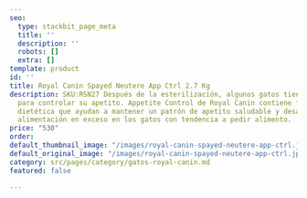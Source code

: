 ```yaml
---
seo:
  type: stackbit_page_meta
  title: ''
  description: ''
  robots: []
  extra: []
template: product
id: ''
title: Royal Canin Spayed Neutere App Ctrl 2.7 Kg
description: SKU:RSN27 Después de la esterilización, algunos gatos tienen problemas
  para controlar su apetito. Appetite Control de Royal Canin contiene fuentes de fibra
  dietética que ayudan a mantener un patrón de apetito saludable y desalientan la
  alimentación en exceso en los gatos con tendencia a pedir alimento.
price: "530"
order: 
default_thumbnail_image: "/images/royal-canin-spayed-neutere-app-ctrl.jpg"
default_original_image: "/images/royal-canin-spayed-neutere-app-ctrl.jpg"
category: src/pages/category/gatos-royal-canin.md
featured: false

---
```

